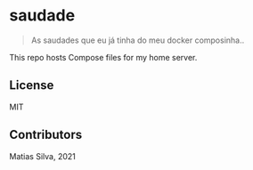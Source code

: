 # saudade

> As saudades que eu já tinha do meu docker composinha..

This repo hosts Compose files for my home server.

## License

MIT

## Contributors

Matias Silva, 2021
